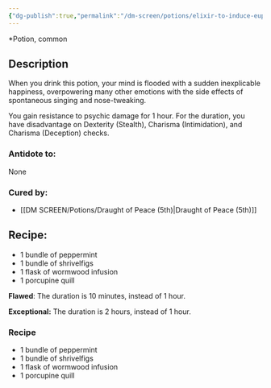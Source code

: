 ```yaml
---
{"dg-publish":true,"permalink":"/dm-screen/potions/elixir-to-induce-euphoria-2nd/"}
---
```


*Potion, common 

## Description
When you drink this potion, your mind is flooded with a sudden inexplicable happiness, overpowering many other emotions with the side effects of spontaneous singing and nose-tweaking. 

You gain resistance to psychic damage for 1 hour. For the duration, you have disadvantage on Dexterity (Stealth), Charisma (Intimidation), and Charisma (Deception) checks.

### Antidote to: 
None

### Cured by:
- [[DM SCREEN/Potions/Draught of Peace (5th)\|Draught of Peace (5th)]]

## Recipe:

- 1 bundle of peppermint
- 1 bundle of shrivelfigs
- 1 flask of wormwood infusion
- 1 porcupine quill

**Flawed**:
The duration is 10 minutes, instead of 1 hour.

**Exceptional:** 
The duration is 2 hours, instead of 1 hour.

### Recipe
* 1 bundle of peppermint
* 1 bundle of shrivelfigs
* 1 flask of wormwood infusion
* 1 porcupine quill
